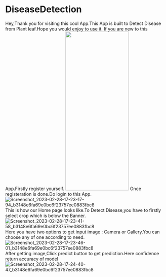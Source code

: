 # DiseaseDetection
Hey,Thank you for visiting this cool App.This App is built to Detect Disease from Plant leaf.Hope you would enjoy to use it.
If you are new to this App.Firstly register yourself.
<img src="https://user-images.githubusercontent.com/73284462/221853321-f111921a-5a83-457a-8a34-2df0d72cbe49.jpg" width="200" height="500">
Once registeration is done.Do login to this App.
![Screenshot_2023-02-28-17-23-17-94_b3148e6fa69e0bc6f23757ee0883fbc8](https://user-images.githubusercontent.com/73284462/221853260-73e366d3-72e1-4d7e-95c4-dd6279071cd6.jpg)
This is how our Home page looks like.To Detect Disease,you have to firstly select crop which is below the Banner.
![Screenshot_2023-02-28-17-23-41-58_b3148e6fa69e0bc6f23757ee0883fbc8](https://user-images.githubusercontent.com/73284462/221853361-450979c3-9404-4c01-8720-b7d69c8b2ea9.jpg)
Here you have two options to get input image : Camera or Gallery.You can choose any of one according to need.
![Screenshot_2023-02-28-17-23-46-01_b3148e6fa69e0bc6f23757ee0883fbc8](https://user-images.githubusercontent.com/73284462/221853388-045b37d7-fcc2-4c57-b918-baf697a13d65.jpg)
After getting image,Click predict button to get prediction.Here confidence return accuracy of model
![Screenshot_2023-02-28-17-24-40-47_b3148e6fa69e0bc6f23757ee0883fbc8](https://user-images.githubusercontent.com/73284462/221853556-b4498cd5-360f-4605-a959-240c507b73e8.jpg)
